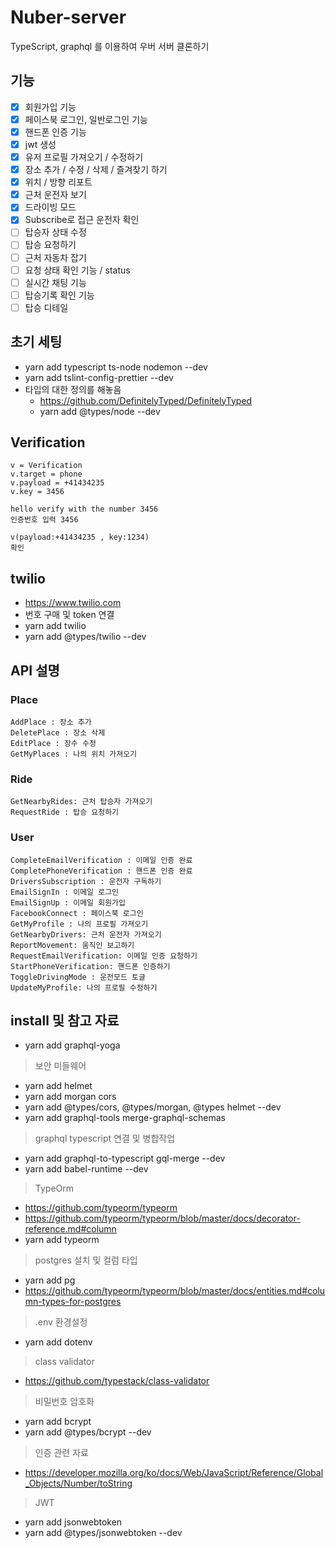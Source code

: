 # Nuber-server
TypeScript, graphql 를 이용하여 우버 서버 클론하기

## 기능
- [x] 회원가입 기능
- [x] 페이스북 로그인, 일반로그인 기능
- [x] 핸드폰 인증 기능
- [x] jwt 생성
- [x] 유저 프로필 가져오기 / 수정하기
- [x] 장소 추가 / 수정 / 삭제 / 즐겨찾기 하기
- [x] 위치 / 방향 리포트
- [x] 근처 운전자 보기
- [x] 드라이빙 모드
- [x] Subscribe로 접근 운전자 확인
- [ ] 탑승자 상태 수정
- [ ] 탑승 요청하기
- [ ] 근처 자동차 잡기
- [ ] 요청 상태 확인 기능 / status
- [ ] 실시간 채팅 기능
- [ ] 탑승기록 확인 기능
- [ ] 탑승 디테일

## 초기 세팅
- yarn add typescript ts-node nodemon --dev
- yarn add tslint-config-prettier --dev
- 타입의 대한 정의를 해놓음
    - https://github.com/DefinitelyTyped/DefinitelyTyped
    - yarn add @types/node --dev

## Verification
    v = Verification
    v.target = phone
    v.payload = +41434235
    v.key = 3456

    hello verify with the number 3456
    인증번호 입력 3456
    
    v(payload:+41434235 , key:1234)
    확인

## twilio
- https://www.twilio.com
- 번호 구매 및 token 연결
- yarn add twilio
- yarn add @types/twilio --dev

## API 설명

### Place
    AddPlace : 장소 추가
    DeletePlace : 장소 삭제
    EditPlace : 장수 수정
    GetMyPlaces : 나의 위치 가져오기

### Ride
    GetNearbyRides: 근처 탑승자 가져오기
    RequestRide : 탑승 요청하기

### User
    CompleteEmailVerification : 이메일 인증 완료
    CompletePhoneVerification : 핸드폰 인증 완료
    DriversSubscription : 운전자 구독하기
    EmailSignIn : 이메일 로그인
    EmailSignUp : 이메일 회원가입
    FacebookConnect : 페이스북 로그인
    GetMyProfile : 나의 프로필 가져오기
    GetNearbyDrivers: 근처 운전자 가져오기
    ReportMovement: 움직인 보고하기
    RequestEmailVerification: 이메일 인증 요청하기
    StartPhoneVerification: 핸드폰 인증하기
    ToggleDrivingMode : 운전모드 토글
    UpdateMyProfile: 나의 프로필 수정하기

## install 및 참고 자료

- yarn add graphql-yoga 

> 보안 미들웨어
- yarn add helmet 
- yarn add morgan cors
- yarn add @types/cors, @types/morgan, @types helmet  --dev
- yarn add graphql-tools merge-graphql-schemas

> graphql typescript 연결 및 병합작업
- yarn add graphql-to-typescript gql-merge --dev
- yarn add babel-runtime --dev

> TypeOrm
- https://github.com/typeorm/typeorm
- https://github.com/typeorm/typeorm/blob/master/docs/decorator-reference.md#column
- yarn add typeorm

> postgres 설치 및 컬럼 타입
- yarn add pg
- https://github.com/typeorm/typeorm/blob/master/docs/entities.md#column-types-for-postgres


> .env 환경설정
- yarn add dotenv

> class validator
- https://github.com/typestack/class-validator

> 비밀번호 암호화
- yarn add bcrypt
- yarn add @types/bcrypt --dev

> 인증 관련 자료
- https://developer.mozilla.org/ko/docs/Web/JavaScript/Reference/Global_Objects/Number/toString

> JWT
- yarn add jsonwebtoken
- yarn add @types/jsonwebtoken --dev